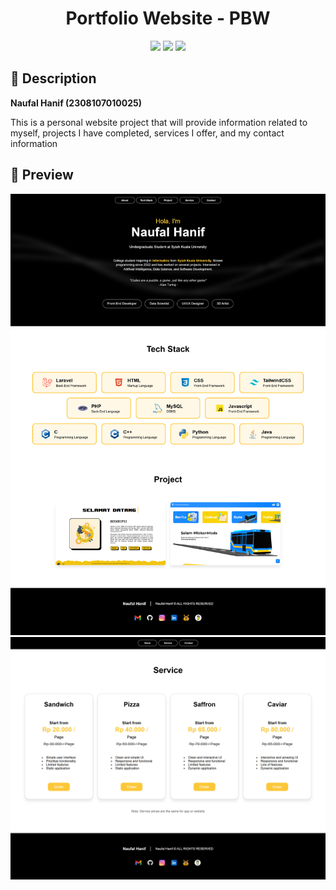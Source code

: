 <!-- Title -->
<div align="center">
    <h1>Portfolio Website - PBW</h1>
</div>

<!-- Badges -->
<div align="center">
    <img src="https://img.shields.io/badge/JavaScript-323330?style=for-the-badge&logo=javascript&logoColor=F7DF1E" /> 
    <img src="https://img.shields.io/badge/HTML5-E34F26?style=for-the-badge&logo=html5&logoColor=white" /> 
    <img src="https://img.shields.io/badge/CSS3-1572B6?style=for-the-badge&logo=css3&logoColor=white" /> 
</div>

<!-- Descriptions -->
<h2>
    📝 Description
</h2>

<b>Naufal Hanif (2308107010025)</b>

This is a personal website project that will provide information related to myself, projects I have completed, services I offer, and my contact information

<!-- Preview -->
<h2>
    📸 Preview
</h2>

<img src="https://github.com/naufalhanif25/pbw-portfolio-web/blob/main/page1.png" /> 
<img src="https://github.com/naufalhanif25/pbw-portfolio-web/blob/main/page2.png" /> 